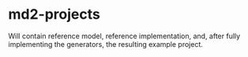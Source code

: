 md2-projects
============

Will contain reference model, reference implementation, and, after fully implementing the generators, the resulting example project.
